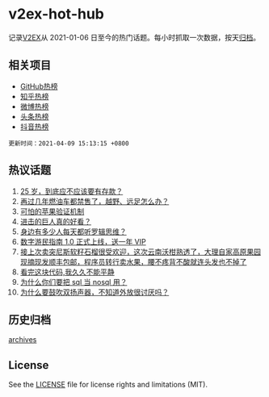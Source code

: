 # v2ex-hot-hub

 记录[V2EX](https://www.v2ex.com/)从 2021-01-06 日至今的热门话题。每小时抓取一次数据，按天[归档](archives)。
 
 ## 相关项目

- [GitHub热榜](https://github.com/snaildev/github-hot-hub)
- [知乎热榜](https://github.com/snaildev/zhihu-hot-hub)
- [微博热榜](https://github.com/snaildev/weibo-hot-hub)
- [头条热榜](https://github.com/snaildev/toutiao-hot-hub)
- [抖音热榜](https://github.com/snaildev/douyin-hot-hub)


 `更新时间：2021-04-09 15:13:15 +0800`

## 热议话题

1. [25 岁，到底应不应该要有存款？](https://www.v2ex.com/t/769087)
1. [再过几年燃油车都禁售了，越野、远足怎么办？](https://www.v2ex.com/t/769103)
1. [可怕的苹果验证机制](https://www.v2ex.com/t/769272)
1. [进击的巨人真的好看？](https://www.v2ex.com/t/769313)
1. [身边有多少人每天都听罗辑思维？](https://www.v2ex.com/t/769271)
1. [数字游民指南 1.0 正式上线，送一年 VIP](https://www.v2ex.com/t/769362)
1. [接上次卖突尼斯软籽石榴很受欢迎，这次云南沃柑熟透了，大理自家高原果园现摘现发顺丰包邮，程序员转行卖水果，腰不疼背不酸就连头发也不掉了](https://www.v2ex.com/t/769100)
1. [看完这块代码,我久久不能平静](https://www.v2ex.com/t/769094)
1. [为什么你们要把 sql 当 nosql 用？](https://www.v2ex.com/t/769160)
1. [为什么要鼓吹双扬声器，不知道外放很讨厌吗？](https://www.v2ex.com/t/769288)

## 历史归档

[archives](archives)

## License

See the [LICENSE](LICENSE) file for license rights and limitations (MIT).
